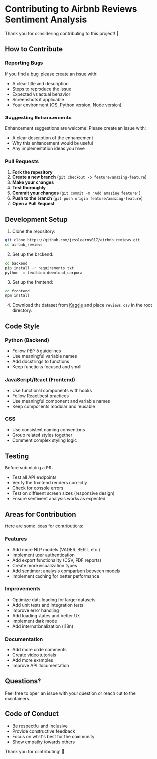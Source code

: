 # Contributing to Airbnb Reviews Sentiment Analysis

Thank you for considering contributing to this project! 🎉

## How to Contribute

### Reporting Bugs

If you find a bug, please create an issue with:
- A clear title and description
- Steps to reproduce the issue
- Expected vs actual behavior
- Screenshots if applicable
- Your environment (OS, Python version, Node version)

### Suggesting Enhancements

Enhancement suggestions are welcome! Please create an issue with:
- A clear description of the enhancement
- Why this enhancement would be useful
- Any implementation ideas you have

### Pull Requests

1. **Fork the repository**
2. **Create a new branch** (`git checkout -b feature/amazing-feature`)
3. **Make your changes**
4. **Test thoroughly**
5. **Commit your changes** (`git commit -m 'Add amazing feature'`)
6. **Push to the branch** (`git push origin feature/amazing-feature`)
7. **Open a Pull Request**

## Development Setup

1. Clone the repository:
```bash
git clone https://github.com/jesslearns017/airbnb_reviews.git
cd airbnb_reviews
```

2. Set up the backend:
```bash
cd backend
pip install -r requirements.txt
python -m textblob.download_corpora
```

3. Set up the frontend:
```bash
cd frontend
npm install
```

4. Download the dataset from [Kaggle](https://www.kaggle.com/datasets/muhammadahmedansari/airbnb-dataset) and place `reviews.csv` in the root directory.

## Code Style

### Python (Backend)
- Follow PEP 8 guidelines
- Use meaningful variable names
- Add docstrings to functions
- Keep functions focused and small

### JavaScript/React (Frontend)
- Use functional components with hooks
- Follow React best practices
- Use meaningful component and variable names
- Keep components modular and reusable

### CSS
- Use consistent naming conventions
- Group related styles together
- Comment complex styling logic

## Testing

Before submitting a PR:
- Test all API endpoints
- Verify the frontend renders correctly
- Check for console errors
- Test on different screen sizes (responsive design)
- Ensure sentiment analysis works as expected

## Areas for Contribution

Here are some ideas for contributions:

### Features
- Add more NLP models (VADER, BERT, etc.)
- Implement user authentication
- Add export functionality (CSV, PDF reports)
- Create more visualization types
- Add sentiment analysis comparison between models
- Implement caching for better performance

### Improvements
- Optimize data loading for larger datasets
- Add unit tests and integration tests
- Improve error handling
- Add loading states and better UX
- Implement dark mode
- Add internationalization (i18n)

### Documentation
- Add more code comments
- Create video tutorials
- Add more examples
- Improve API documentation

## Questions?

Feel free to open an issue with your question or reach out to the maintainers.

## Code of Conduct

- Be respectful and inclusive
- Provide constructive feedback
- Focus on what's best for the community
- Show empathy towards others

Thank you for contributing! 🚀
